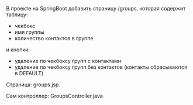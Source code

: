 В проекте на SpringBoot добавить страницу /groups, которая содержит
таблицу:
 - чекбокс
 - имя группы
 - количество контактов в группе

и кнопки:
- удаление по чекбоксу групп с контактами
- удаление по чекбоксу групп без контактов (контакты сбрасываются в DEFAULT)

Страница: groups.jsp.

Сам контроллер: GroupsController.java
